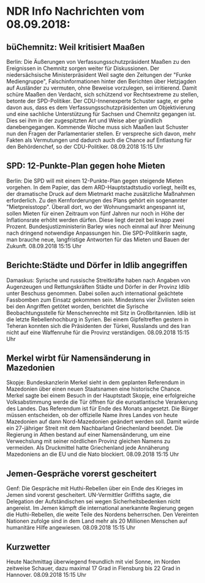 # NDR Info Nachrichten vom 08.09.2018:


## büChemnitz: Weil kritisiert Maaßen
Berlin: Die Äußerungen von Verfassungsschutzpräsident Maaßen zu den Ereignissen in Chemnitz sorgen weiter für Diskussionen. Der niedersächsische Ministerpräsident Weil sagte den Zeitungen der "Funke Mediengruppe", Falschinformationen hinter den Berichten über Hetzjagden auf Ausländer zu vermuten, ohne Beweise vorzulegen, sei irritierend. Damit schüre Maaßen den Verdacht, sich schützend vor Rechtsextreme zu stellen, betonte der SPD-Politiker. Der CDU-Innenexperte Schuster sagte, er gehe davon aus, dass es dem Verfassungsschutzpräsidenten um Objektivierung und eine sachliche Unterstützung für Sachsen und Chemnitz gegangen ist. Dies sei ihm in der zugespitzten Art und Weise aber gründlich danebengegangen. Kommende Woche muss sich Maaßen laut Schuster nun den Fragen der Parlamentarier stellen. Er verspreche sich davon, mehr Fakten als Vermutungen und dadurch auch die Chance auf Entlastung für den Behördenchef, so der CDU-Politiker. 08.09.2018 15:15 Uhr 

## SPD: 12-Punkte-Plan gegen hohe Mieten
Berlin: Die SPD will mit einem 12-Punkte-Plan gegen steigende Mieten vorgehen. In dem Papier, das dem ARD-Hauptstadtstudio vorliegt, heißt es, der dramatische Druck auf dem Mietmarkt mache zusätzliche Maßnahmen erforderlich. Zu den Kernforderungen des Plans gehört ein sogenannter "Mietpreisstopp". Überall dort, wo der Wohnungsmarkt angespannt ist, sollen Mieten für einen Zeitraum von fünf Jahren nur noch in Höhe der Inflationsrate erhöht werden dürfen. Diese liegt derzeit bei knapp zwei Prozent. Bundesjustizministerin Barley wies noch einmal auf ihrer Meinung nach dringend notwendige Anpassungen hin. Die SPD-Politikerin sagte, man brauche neue, langfristige Antworten für das Mieten und Bauen der Zukunft. 08.09.2018 15:15 Uhr 

## Berichte:Städte und Dörfer in Idlib angegriffen
Damaskus: Syrische und russische Streitkräfte haben nach Angaben von Augenzeugen und Rettungskräften Städte und Dörfer in der Provinz Idlib unter Beschuss genommen. Dabei sollen auch international geächtete Fassbomben zum Einsatz gekommen sein. Mindestens vier Zivilisten seien bei den Angriffen getötet worden, berichtet die Syrische Beobachtungsstelle für Menschenrechte mit Sitz in Großbritannien. Idlib ist die letzte Rebellenhochburg in Syrien. Bei einem Gipfeltreffen gestern in Teheran konnten sich die Präsidenten der Türkei, Russlands und des Iran nicht auf eine Waffenruhe für die Provinz verständigen. 08.09.2018 15:15 Uhr 

## Merkel wirbt für Namensänderung in Mazedonien
Skopje: Bundeskanzlerin Merkel sieht in dem geplanten Referendum in Mazedonien über einen neuen Staatsnamen eine historische Chance. Merkel sagte bei einem Besuch in der Hauptstadt Skopje, eine erfolgreiche Volksabstimmung werde die Tür öffnen für die euroatlantische Verankerung des Landes. Das Referendum ist für Ende des Monats angesetzt. Die Bürger müssen entscheiden, ob der offizielle Name ihres Landes von heute Mazedonien auf dann Nord-Mazedonien geändert werden soll. Damit würde ein 27-jähriger Streit mit dem Nachbarland Griechenland beendet. Die Regierung in Athen bestand auf einer Namensänderung, um eine Verwechslung mit seiner nördlichen Provinz gleichen Namens zu vermeiden. Als Druckmittel hatte Griechenland jede Annäherung Mazedoniens an die EU und die Nato blockiert. 08.09.2018 15:15 Uhr 

## Jemen-Gespräche vorerst gescheitert
Genf: Die Gespräche mit Huthi-Rebellen über ein Ende des Krieges im Jemen sind vorerst gescheitert. UN-Vermittler Griffiths sagte, die Delegation der Aufständischen sei wegen Sicherheitsbedenken nicht angereist. Im Jemen kämpft die international anerkannte Regierung gegen die Huthi-Rebellen, die weite Teile des Nordens beherrschen. Den Vereinten Nationen zufolge sind in dem Land mehr als 20 Millionen Menschen auf humanitäre Hilfe angewiesen. 08.09.2018 15:15 Uhr 

## Kurzwetter
Heute Nachmittag überwiegend freundlich mit viel Sonne, im Norden zeitweise Schauer, dazu maximal 17 Grad in Flensburg bis 22 Grad in Hannover. 08.09.2018 15:15 Uhr 
